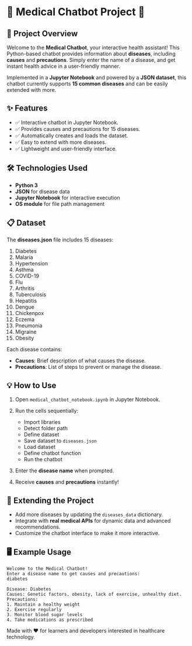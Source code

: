 # 🌟 Medical Chatbot Project 🌟

## 🚀 Project Overview

Welcome to the **Medical Chatbot**, your interactive health assistant! This Python-based chatbot provides information about **diseases**, including **causes** and **precautions**. Simply enter the name of a disease, and get instant health advice in a user-friendly manner.

Implemented in a **Jupyter Notebook** and powered by a **JSON dataset**, this chatbot currently supports **15 common diseases** and can be easily extended with more.

## ✨ Features

* ✅ Interactive chatbot in Jupyter Notebook.
* ✅ Provides causes and precautions for 15 diseases.
* ✅ Automatically creates and loads the dataset.
* ✅ Easy to extend with more diseases.
* ✅ Lightweight and user-friendly interface.

## 🛠️ Technologies Used

* **Python 3**
* **JSON** for disease data
* **Jupyter Notebook** for interactive execution
* **OS module** for file path management

## 📋 Dataset

The **diseases.json** file includes 15 diseases:

1. Diabetes
2. Malaria
3. Hypertension
4. Asthma
5. COVID-19
6. Flu
7. Arthritis
8. Tuberculosis
9. Hepatitis
10. Dengue
11. Chickenpox
12. Eczema
13. Pneumonia
14. Migraine
15. Obesity

Each disease contains:

* **Causes**: Brief description of what causes the disease.
* **Precautions**: List of steps to prevent or manage the disease.

## 💡 How to Use

1. Open `medical_chatbot_notebook.ipynb` in Jupyter Notebook.
2. Run the cells sequentially:

   * Import libraries
   * Detect folder path
   * Define dataset
   * Save dataset to `diseases.json`
   * Load dataset
   * Define chatbot function
   * Run the chatbot
3. Enter the **disease name** when prompted.
4. Receive **causes** and **precautions** instantly!

## 🌟 Extending the Project

* Add more diseases by updating the `diseases_data` dictionary.
* Integrate with **real medical APIs** for dynamic data and advanced recommendations.
* Customize the chatbot interface to make it more interactive.

## 🖥️ Example Usage

```
Welcome to the Medical Chatbot!
Enter a disease name to get causes and precautions:
diabetes

Disease: Diabetes
Causes: Genetic factors, obesity, lack of exercise, unhealthy diet.
Precautions:
1. Maintain a healthy weight
2. Exercise regularly
3. Monitor blood sugar levels
4. Take medications as prescribed
```
Made with ❤️ for learners and developers interested in healthcare technology.

